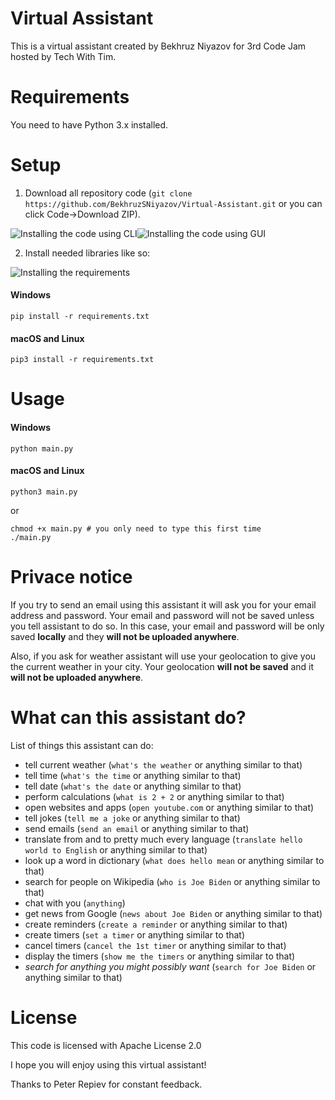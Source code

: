 # Virtual Assistant
This is a virtual assistant created by Bekhruz Niyazov for 3rd Code Jam hosted by Tech With Tim.
# Requirements
You need to have Python 3.x installed.
# Setup
1. Download all repository code (`git clone https://github.com/BekhruzSNiyazov/Virtual-Assistant.git` or you can click Code->Download ZIP).

![Installing the code using CLI](https://firebasestorage.googleapis.com/v0/b/file-sharing-7dcf2.appspot.com/o/Peek%202021-01-21%2012-49.gif?alt=media&token=ffa982ea-5df0-4191-b1a1-36ac0b126f85)![Installing the code using GUI](https://firebasestorage.googleapis.com/v0/b/file-sharing-7dcf2.appspot.com/o/Peek%202021-01-21%2013-21.gif?alt=media&token=c56c8dae-e331-4676-ac77-00394a639f75)

2. Install needed libraries like so:

![Installing the requirements](https://firebasestorage.googleapis.com/v0/b/file-sharing-7dcf2.appspot.com/o/Peek%202021-01-21%2012-53.gif?alt=media&token=e2d81a83-0d3b-433d-93c3-1ca44dd6e089)
#### Windows
```
pip install -r requirements.txt
```
#### macOS and Linux
```
pip3 install -r requirements.txt
```
# Usage
#### Windows
```
python main.py
```
#### macOS and Linux
```
python3 main.py
```
or
```
chmod +x main.py # you only need to type this first time
./main.py
```
# Privace notice
If you try to send an email using this assistant it will ask you for your email address and password.
Your email and password will not be saved unless you tell assistant to do so.
In this case, your email and password will be only saved **locally** and they **will not be uploaded anywhere**.

Also, if you ask for weather assistant will use your geolocation to give you the current weather in your city. Your geolocation **will not be saved** and it **will not be uploaded anywhere**.

# What can this assistant do?
List of things this assistant can do:
- tell current weather (`what's the weather` or anything similar to that)
- tell time (`what's the time` or anything similar to that)
- tell date (`what's the date` or anything similar to that)
- perform calculations (`what is 2 + 2` or anything similar to that)
- open websites and apps (`open youtube.com` or anything similar to that)
- tell jokes (`tell me a joke` or anything similar to that)
- send emails (`send an email` or anything similar to that)
- translate from and to pretty much every language (`translate hello world to English` or anything similar to that)
- look up a word in dictionary (`what does hello mean` or anything similar to that)
- search for people on Wikipedia (`who is Joe Biden` or anything similar to that)
- chat with you (`anything`)
- get news from Google (`news about Joe Biden` or anything similar to that)
- create reminders (`create a reminder` or anything similar to that)
- create timers (`set a timer` or anything similar to that)
- cancel timers (`cancel the 1st timer` or anything similar to that)
- display the timers (`show me the timers` or anything similar to that)
- *search for anything you might possibly want* (`search for Joe Biden` or anything similar to that)

# License
This code is licensed with Apache License 2.0


I hope you will enjoy using this virtual assistant!


Thanks to Peter Repiev for constant feedback.
